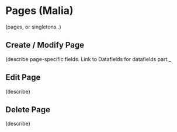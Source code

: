 # Pages (Malia)
(pages, or singletons..)

## Create / Modify Page 
(describe page-specific fields. Link to Datafields for datafields part._

## Edit Page
(describe)

## Delete Page
(describe)
